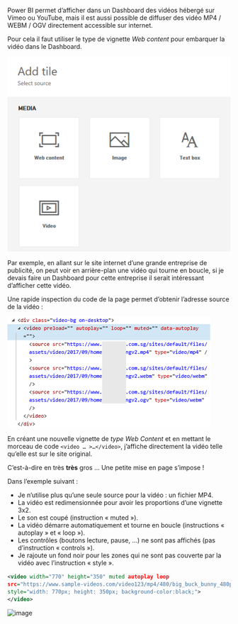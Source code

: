 Power BI permet d’afficher dans un Dashboard des vidéos hébergé sur Vimeo ou YouTube, mais il est aussi possible de diffuser des vidéo MP4 / WEBM / OGV directement accessible sur internet.

Pour cela il faut utiliser le type de vignette _Web content_ pour embarquer la vidéo dans le Dashboard.

![image](/Images/video-dashboard-add-tile.png)

Par exemple, en allant sur le site internet d’une grande entreprise de publicité, on peut voir en arrière-plan une vidéo qui tourne en boucle, si je devais faire un Dashboard pour cette entreprise il serait intéressant d’afficher cette vidéo.

Une rapide inspection du code de la page permet d’obtenir l’adresse source de la vidéo :

![image](/Images/video-dashboard-code-div.png)

En créant une nouvelle vignette de _type Web Content_ et en mettant le morceau de code `<video … >…</video>`, j’affiche directement la vidéo telle qu’elle est sur le site original.

C’est-à-dire en très **très** gros … Une petite mise en page s’impose !

Dans l’exemple suivant :

- Je n’utilise plus qu’une seule source pour la vidéo : un fichier MP4.
- La vidéo est redimensionnée pour avoir les proportions d’une vignette 3x2.
- Le son est coupé (instruction « muted »).
- La vidéo démarre automatiquement et tourne en boucle (instructions « autoplay » et « loop »).
- Les contrôles (boutons lecture, pause, …) ne sont pas affichés (pas d’instruction « controls »).
- Je rajoute un fond noir pour les zones qui ne sont pas couverte par la vidéo avec l’instruction « style ».

```xml
<video width="770" height="350" muted autoplay loop
src="https://www.sample-videos.com/video123/mp4/480/big_buck_bunny_480p_1mb.mp4" type="video/mp4"
style="width: 770px; height: 350px; background-color:black;">
</video>
```

![image](/Images/video-dashboard-manip.gif)